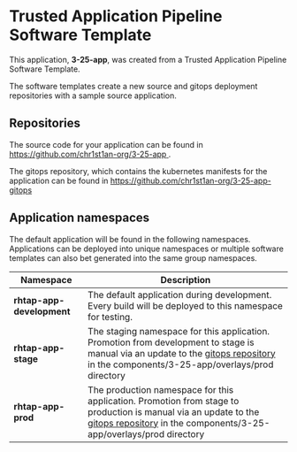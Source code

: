 # Trusted Application Pipeline Software Template

This application, **3-25-app**, was created from a Trusted Application Pipeline Software Template.

The software templates create a new source and gitops deployment repositories with a sample source application. 

## Repositories

The source code for your application can be found in [https://github.com/chr1st1an-org/3-25-app ](https://github.com/chr1st1an-org/3-25-app ).
 
The gitops repository, which contains the kubernetes manifests for the application can be found in 
[https://github.com/chr1st1an-org/3-25-app-gitops ](https://github.com/chr1st1an-org/3-25-app-gitops ) 

## Application namespaces 

The default application will be found in the following namespaces. Applications can be deployed into unique namespaces or multiple software templates can also bet generated into the same group namespaces.  

|  Namespace   |  Description   |  
| -------- | -------- |   
| **rhtap-app-development** | The default application during development. Every build will be deployed to this namespace for testing. | 
| **rhtap-app-stage** | The staging namespace for this application. Promotion from development to stage is manual via an update to the [gitops repository](https://github.com/chr1st1an-org/3-25-app-gitops ) in the components/3-25-app/overlays/prod directory |  
| **rhtap-app-prod** | The production namespace for this application. Promotion from stage to production is manual via an update to the [gitops repository](https://github.com/chr1st1an-org/3-25-app-gitops ) in the components/3-25-app/overlays/prod directory | 